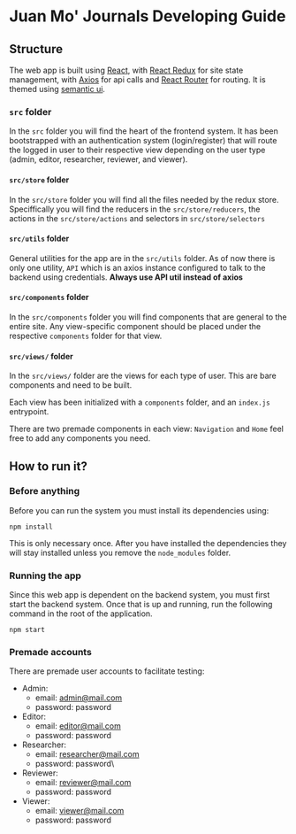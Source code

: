 # Juan Mo' Journals Developing Guide

## Structure 

The web app is built using [React](https://reactjs.org/docs/getting-started.html), with [React Redux](https://react-redux.js.org/) for site state management, with [Axios](https://react-redux.js.org/) for api calls and [React Router](https://reactrouter.com/web/guides/quick-start) for routing. It is themed using [semantic ui](https://reactrouter.com/web/guides/quick-start).

### `src` folder

In the `src` folder you will find the heart of the frontend system. It has been bootstrapped with an authentication system (login/register) that will route the logged in user to their respective view depending on the user type (admin, editor, researcher, reviewer, and viewer). 

#### `src/store` folder

In the `src/store` folder you will find all the files needed by the redux store. Speciffically you will find the reducers in the `src/store/reducers`, the actions in the `src/store/actions` and selectors in `src/store/selectors`

#### `src/utils` folder

General utilities for the app are in the `src/utils` folder. As of now there is only one utility, `API` which is an axios instance configured to talk to the backend using credentials. **Always use API util instead of axios**

#### `src/components` folder

In the `src/components` folder you will find components that are general to the entire site. Any view-specific component should be placed under the respective `components` folder for that view.

#### `src/views/` folder

In the `src/views/` folder are the views for each type of user. This are bare components and need to be built.

Each view has been initialized with a `components` folder, and an `index.js` entrypoint.

There are two premade components in each view: `Navigation` and `Home` feel free to add any components you need.

## How to run it?

### Before anything 

Before you can run the system you must install its dependencies using:

`npm install`

This is only necessary once. After you have installed the dependencies they will stay installed unless you remove the `node_modules` folder.

### Running the app

Since this web app is dependent on the backend system, you must first start the backend system. Once that is up and running, run the following command in the root of the application.

`npm start`

### Premade accounts

There are premade user accounts to facilitate testing:

- Admin:
    - email: admin@mail.com
    - password: password
- Editor: 
    - email: editor@mail.com
    - password: password
- Researcher:
    - email: researcher@mail.com
    - password: password\
- Reviewer:
    - email: reviewer@mail.com
    - password: password
- Viewer:
    - email: viewer@mail.com
    - password: password

